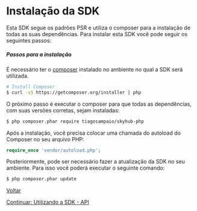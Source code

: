 # Instalação da SDK

Esta SDK segue os padrões PSR e utiliza o composer para a instalação de todas as suas dependências.
Para instalar esta SDK você pode seguir os seguintes passos:

##### Passos para a instalação

É necessário ter o [composer](https://getcomposer.org/download/) instalado no ambiente no qual a SDK será utilizada.

```bash
# Install Composer
$ curl -sS https://getcomposer.org/installer | php 
```

O próximo passo é executar o composer para que todas as dependências, com suas versões corretas, sejam instaladas:

```bash
$ php composer.phar require tiagosampaio/skyhub-php
```

Após a instalação, você precisa colocar uma chamada do autoload do Composer no seu arquivo PHP:

```php
require_once 'vendor/autoload.php';
```

Posteriormente, pode ser necessário fazer a atualização da SDK no seu ambiente. Para isso você poderá executar o seguinte comando:

```bash
$ php composer.phar update
```

[Voltar](../README.md)

[Continuar: Utilizando a SDK - API](usage/API.md)
